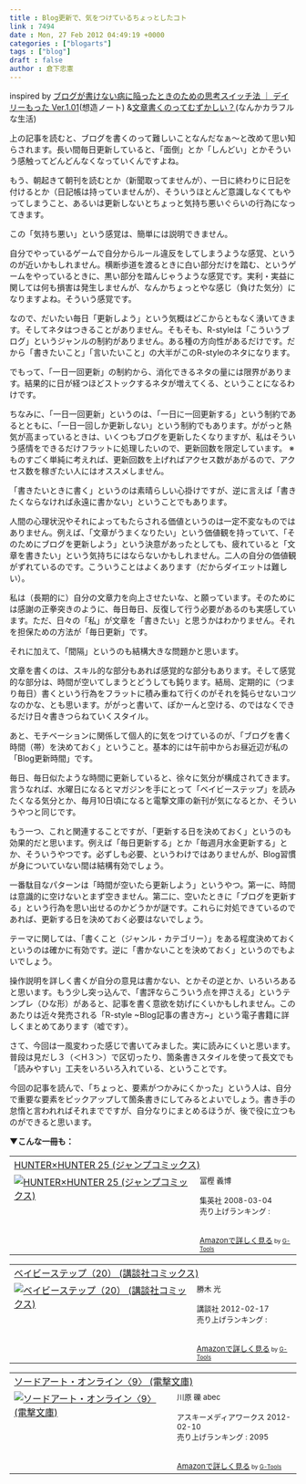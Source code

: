 ```yaml
---
title : Blog更新で、気をつけているちょっとしたコト
link : 7494
date : Mon, 27 Feb 2012 04:49:19 +0000
categories : ["blogarts"]
tags : ["blog"]
draft : false
author : 倉下忠憲
---
```


inspired by <a href="http://souzou.fuzimoto.info/2012/02/ver101.html">ブログが書けない病に陥ったときのための思考スイッチ法 ｜ デイリーもった Ver.1.01</a>(想造ノート) &<a href="http://colorfullife.hatenablog.com/entry/2012/02/26/233026">文章書くのってむずかしい？</a>(なんかカラフルな生活)

上の記事を読むと、ブログを書くのって難しいことなんだなぁ〜と改めて思い知らされます。長い間毎日更新していると、「面倒」とか「しんどい」とかそういう感触ってどんどんなくなっていくんですよね。

もう、朝起きて朝刊を読むとか（新聞取ってませんが）、一日に終わりに日記を付けるとか（日記帳は持っていませんが）、そういうほとんど意識しなくてもやってしまうこと、あるいは更新しないとちょっと気持ち悪いぐらいの行為になってきます。

この「気持ち悪い」という感覚は、簡単には説明できません。

自分でやっているゲームで自分からルール違反をしてしまうような感覚、というのが近いかもしれません。横断歩道を渡るときに白い部分だけを踏む、というゲームをやっているときに、黒い部分を踏んじゃうような感覚です。実利・実益に関しては何も損害は発生しませんが、なんかちょっとやな感じ（負けた気分）になりますよね。そういう感覚です。

なので、だいたい毎日「更新しよう」という気概はどこからともなく湧いてきます。そしてネタはつきることがありません。そもそも、R-styleは「こういうブログ」というジャンルの制約がありません。ある種の方向性があるだけです。だから「書きたいこと」「言いたいこと」の大半がこのR-styleのネタになります。

でもって、「一日一回更新」の制約から、消化できるネタの量には限界があります。結果的に日が経つほどストックするネタが増えてくる、ということになるわけです。

ちなみに、「一日一回更新」というのは、「一日に一回更新する」という制約であるとともに、「一日一回しか更新しない」という制約でもあります。ががっと熱気が高まっているときは、いくつもブログを更新したくなりますが、私はそういう感情をできるだけフラットに処理したいので、更新回数を限定しています。
※ものすごく単純に考えれば、更新回数を上げればアクセス数があがるので、アクセス数を稼ぎたい人にはオススメしません。

「書きたいときに書く」というのは素晴らしい心掛けですが、逆に言えば「書きたくならなければ永遠に書かない」ということでもあります。

人間の心理状況やそれによってもたらされる価値というのは一定不変なものではありません。例えば、「文章がうまくなりたい」という価値観を持っていて、「そのためにブログを更新しよう」という決意があったとしても、疲れていると「文章を書きたい」という気持ちにはならないかもしれません。二人の自分の価値観がずれているのです。こういうことはよくあります（だからダイエットは難しい）。

私は（長期的に）自分の文章力を向上させたいな、と願っています。そのためには感謝の正拳突きのように、毎日毎日、反復して行う必要があるのも実感しています。ただ、日々の「私」が文章を「書きたい」と思うかはわかりません。それを担保ための方法が「毎日更新」です。

それに加えて、「間隔」というのも結構大きな問題かと思います。

文章を書くのは、スキル的な部分もあれば感覚的な部分もあります。そして感覚的な部分は、時間が空いてしまうとどうしても鈍ります。結局、定期的に（つまり毎日）書くという行為をフラットに積み重ねて行くのがそれを鈍らせないコツなのかな、とも思います。ががっと書いて、ぽかーんと空ける、のではなくできるだけ日々書きつらねていくスタイル。

あと、モチベーションに関係して個人的に気をつけているのが、「ブログを書く時間（帯）を決めておく」ということ。基本的には午前中からお昼近辺が私の「Blog更新時間」です。

毎日、毎日似たような時間に更新していると、徐々に気分が構成されてきます。言うなれば、水曜日になるとマガジンを手にとって「ベイビーステップ」を読みたくなる気分とか、毎月10日頃になると電撃文庫の新刊が気になるとか、そういうやつと同じです。

もう一つ、これと関連することですが、「更新する日を決めておく」というのも効果的だと思います。例えば「毎日更新する」とか「毎週月水金更新する」とか、そういうやつです。必ずしも必要、というわけではありませんが、Blog習慣が身についていない間は結構有効でしょう。

一番駄目なパターンは「時間が空いたら更新しよう」というやつ。第一に、時間は意識的に空けないとまず空きません。第二に、空いたときに「ブログを更新する」という行為を思い出せるのかどうかが謎です。これらに対処できているのであれば、更新する日を決めておく必要はないでしょう。

テーマに関しては、「書くこと（ジャンル・カテゴリー）」をある程度決めておくというのは確かに有効です。逆に「書かないことを決めておく」というのでもよいでしょう。

操作説明を詳しく書くが自分の意見は書かない、とかその逆とか、いろいろあると思います。もう少し突っ込んで、「書評ならこういう点を押さえる」というテンプレ（ひな形）があると、記事を書く意欲を妨げにくいかもしれません。このあたりは近々発売される「R-style ~Blog記事の書き方~」という電子書籍に詳しくまとめてあります（嘘です）。

さて、今回は一風変わった感じで書いてみました。実に読みにくいと思います。普段は見だし３（＜H３＞）で区切ったり、箇条書きスタイルを使って長文でも「読みやすい」工夫をいろいろ入れている、ということです。

今回の記事を読んで、「ちょっと、要素がつかみにくかった」という人は、自分で重要な要素をピックアップして箇条書きにしてみるとよいでしょう。書き手の怠惰と言われればそれまでですが、自分なりにまとめるほうが、後で役に立つものができると思います。

<strong>▼こんな一冊も：</strong>
<table  border="0" cellpadding="5"><tr><td colspan="2"><a href="http://www.amazon.co.jp/HUNTER%C3%97HUNTER-25-%E3%82%B8%E3%83%A3%E3%83%B3%E3%83%97%E3%82%B3%E3%83%9F%E3%83%83%E3%82%AF%E3%82%B9-%E5%86%A8%E6%A8%AB-%E7%BE%A9%E5%8D%9A/dp/4088745353%3FSubscriptionId%3D15SMZCTB9V8NGR2TW082%26tag%3Drashita1000-22%26linkCode%3Dxm2%26camp%3D2025%26creative%3D165953%26creativeASIN%3D4088745353" target="_blank">HUNTER×HUNTER 25 (ジャンプコミックス)</a><img src="http://www.assoc-amazon.jp/e/ir?t=rashita1000-22&l=ur2&o=9" width="1" height="1" style="border: none;" alt="" /></td></tr><tr><td valign="top"><a href="http://www.amazon.co.jp/HUNTER%C3%97HUNTER-25-%E3%82%B8%E3%83%A3%E3%83%B3%E3%83%97%E3%82%B3%E3%83%9F%E3%83%83%E3%82%AF%E3%82%B9-%E5%86%A8%E6%A8%AB-%E7%BE%A9%E5%8D%9A/dp/4088745353%3FSubscriptionId%3D15SMZCTB9V8NGR2TW082%26tag%3Drashita1000-22%26linkCode%3Dxm2%26camp%3D2025%26creative%3D165953%26creativeASIN%3D4088745353" target="_blank"><img src="http://ecx.images-amazon.com/images/I/51i4AF1hSRL._SL160_.jpg" border="0" alt="HUNTER×HUNTER 25 (ジャンプコミックス)" /></a></td><td valign="top"><font size="-1">冨樫 義博 <br /><br />集英社  2008-03-04<br />売り上げランキング : <br /><br /><br /><a href="http://www.amazon.co.jp/HUNTER%C3%97HUNTER-25-%E3%82%B8%E3%83%A3%E3%83%B3%E3%83%97%E3%82%B3%E3%83%9F%E3%83%83%E3%82%AF%E3%82%B9-%E5%86%A8%E6%A8%AB-%E7%BE%A9%E5%8D%9A/dp/4088745353%3FSubscriptionId%3D15SMZCTB9V8NGR2TW082%26tag%3Drashita1000-22%26linkCode%3Dxm2%26camp%3D2025%26creative%3D165953%26creativeASIN%3D4088745353" target="_blank">Amazonで詳しく見る</a></font><font size="-2"> by <a href="http://www.goodpic.com/mt/aws/index.html" >G-Tools</a></font></td></tr></table>

<table  border="0" cellpadding="5"><tr><td colspan="2"><a href="http://www.amazon.co.jp/%E3%83%99%E3%82%A4%E3%83%93%E3%83%BC%E3%82%B9%E3%83%86%E3%83%83%E3%83%97%EF%BC%8820%EF%BC%89-%E8%AC%9B%E8%AB%87%E7%A4%BE%E3%82%B3%E3%83%9F%E3%83%83%E3%82%AF%E3%82%B9-%E5%8B%9D%E6%9C%A8-%E5%85%89/dp/4063846318%3FSubscriptionId%3D15SMZCTB9V8NGR2TW082%26tag%3Drashita1000-22%26linkCode%3Dxm2%26camp%3D2025%26creative%3D165953%26creativeASIN%3D4063846318" target="_blank">ベイビーステップ（20） (講談社コミックス)</a><img src="http://www.assoc-amazon.jp/e/ir?t=rashita1000-22&l=ur2&o=9" width="1" height="1" style="border: none;" alt="" /></td></tr><tr><td valign="top"><a href="http://www.amazon.co.jp/%E3%83%99%E3%82%A4%E3%83%93%E3%83%BC%E3%82%B9%E3%83%86%E3%83%83%E3%83%97%EF%BC%8820%EF%BC%89-%E8%AC%9B%E8%AB%87%E7%A4%BE%E3%82%B3%E3%83%9F%E3%83%83%E3%82%AF%E3%82%B9-%E5%8B%9D%E6%9C%A8-%E5%85%89/dp/4063846318%3FSubscriptionId%3D15SMZCTB9V8NGR2TW082%26tag%3Drashita1000-22%26linkCode%3Dxm2%26camp%3D2025%26creative%3D165953%26creativeASIN%3D4063846318" target="_blank"><img src="http://ecx.images-amazon.com/images/I/51ebE9yTfVL._SL160_.jpg" border="0" alt="ベイビーステップ（20） (講談社コミックス)" /></a></td><td valign="top"><font size="-1">勝木 光 <br /><br />講談社  2012-02-17<br />売り上げランキング : <br /><br /><br /><a href="http://www.amazon.co.jp/%E3%83%99%E3%82%A4%E3%83%93%E3%83%BC%E3%82%B9%E3%83%86%E3%83%83%E3%83%97%EF%BC%8820%EF%BC%89-%E8%AC%9B%E8%AB%87%E7%A4%BE%E3%82%B3%E3%83%9F%E3%83%83%E3%82%AF%E3%82%B9-%E5%8B%9D%E6%9C%A8-%E5%85%89/dp/4063846318%3FSubscriptionId%3D15SMZCTB9V8NGR2TW082%26tag%3Drashita1000-22%26linkCode%3Dxm2%26camp%3D2025%26creative%3D165953%26creativeASIN%3D4063846318" target="_blank">Amazonで詳しく見る</a></font><font size="-2"> by <a href="http://www.goodpic.com/mt/aws/index.html" >G-Tools</a></font></td></tr></table>

<table  border="0" cellpadding="5"><tr><td colspan="2"><a href="http://www.amazon.co.jp/%E3%82%BD%E3%83%BC%E3%83%89%E3%82%A2%E3%83%BC%E3%83%88%E3%83%BB%E3%82%AA%E3%83%B3%E3%83%A9%E3%82%A4%E3%83%B3%E3%80%889%E3%80%89-%E9%9B%BB%E6%92%83%E6%96%87%E5%BA%AB-%E5%B7%9D%E5%8E%9F-%E7%A4%AB/dp/4048862715%3FSubscriptionId%3D15SMZCTB9V8NGR2TW082%26tag%3Drashita1000-22%26linkCode%3Dxm2%26camp%3D2025%26creative%3D165953%26creativeASIN%3D4048862715" target="_blank">ソードアート・オンライン〈9〉 (電撃文庫)</a><img src="http://www.assoc-amazon.jp/e/ir?t=rashita1000-22&l=ur2&o=9" width="1" height="1" style="border: none;" alt="" /></td></tr><tr><td valign="top"><a href="http://www.amazon.co.jp/%E3%82%BD%E3%83%BC%E3%83%89%E3%82%A2%E3%83%BC%E3%83%88%E3%83%BB%E3%82%AA%E3%83%B3%E3%83%A9%E3%82%A4%E3%83%B3%E3%80%889%E3%80%89-%E9%9B%BB%E6%92%83%E6%96%87%E5%BA%AB-%E5%B7%9D%E5%8E%9F-%E7%A4%AB/dp/4048862715%3FSubscriptionId%3D15SMZCTB9V8NGR2TW082%26tag%3Drashita1000-22%26linkCode%3Dxm2%26camp%3D2025%26creative%3D165953%26creativeASIN%3D4048862715" target="_blank"><img src="http://ecx.images-amazon.com/images/I/513ukzYVsoL._SL160_.jpg" border="0" alt="ソードアート・オンライン〈9〉 (電撃文庫)" /></a></td><td valign="top"><font size="-1">川原 礫 abec <br /><br />アスキーメディアワークス  2012-02-10<br />売り上げランキング : 2095<br /><br /><br /><a href="http://www.amazon.co.jp/%E3%82%BD%E3%83%BC%E3%83%89%E3%82%A2%E3%83%BC%E3%83%88%E3%83%BB%E3%82%AA%E3%83%B3%E3%83%A9%E3%82%A4%E3%83%B3%E3%80%889%E3%80%89-%E9%9B%BB%E6%92%83%E6%96%87%E5%BA%AB-%E5%B7%9D%E5%8E%9F-%E7%A4%AB/dp/4048862715%3FSubscriptionId%3D15SMZCTB9V8NGR2TW082%26tag%3Drashita1000-22%26linkCode%3Dxm2%26camp%3D2025%26creative%3D165953%26creativeASIN%3D4048862715" target="_blank">Amazonで詳しく見る</a></font><font size="-2"> by <a href="http://www.goodpic.com/mt/aws/index.html" >G-Tools</a></font></td></tr></table>

